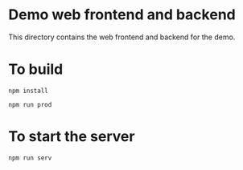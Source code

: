 Demo web frontend and backend
===========

This directory contains the web frontend and backend for the demo.


# To build

`npm install`

`npm run prod`


# To start the server

`npm run serv`
